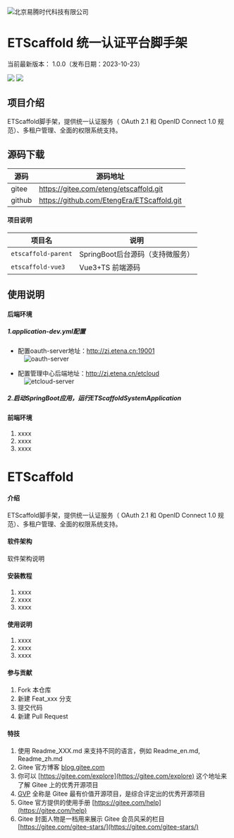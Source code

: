 

![北京易腾时代科技有限公司](https://eteng.oss-cn-qingdao.aliyuncs.com/git/images/etena.jpg "易腾时代")



ETScaffold 统一认证平台脚手架
===============

当前最新版本： 1.0.0（发布日期：2023-10-23） 


[![](https://eteng.oss-cn-qingdao.aliyuncs.com/git/images/Author-北京易腾时代科技-orange.svg)](http://www.etena.cn)
[![](https://eteng.oss-cn-qingdao.aliyuncs.com/git/images/version-1.0.0-brightgreen.svg)](https://gitee.com/eteng/etscaffold)


项目介绍
-----------------------------------

ETScaffold脚手架，提供统一认证服务（ OAuth 2.1 和 OpenID Connect 1.0 规范）、多租户管理、全面的权限系统支持。


源码下载
-----------------------------------

| 源码                | 源码地址                     | 
|--------------------|------------------------|
| gitee    | https://gitee.com/eteng/etscaffold.git        |
| github  | https://github.com/EtengEra/ETScaffold.git |

#### 项目说明

| 项目名                | 说明                     | 
|--------------------|------------------------|
| `etscaffold-parent`    | SpringBoot后台源码（支持微服务）        |
| `etscaffold-vue3` | Vue3+TS 前端源码 |


使用说明
-----------------------------------

#### 后端环境

##### 1.application-dev.yml配置

* 配置oauth-server地址：http://zj.etena.cn:19001  
&emsp;![](https://eteng.oss-cn-qingdao.aliyuncs.com/git/images/oauth-server.png "oauth-server")  

* 配置管理中心后端地址：http://zj.etena.cn/etcloud  
&emsp;![](https://eteng.oss-cn-qingdao.aliyuncs.com/git/images/etcloudserver.png "etcloud-server")  

##### 2.启动SpringBoot应用，运行ETScaffoldSystemApplication


#### 前端环境

1.  xxxx
2.  xxxx
3.  xxxx




# ETScaffold

#### 介绍
ETScaffold脚手架，提供统一认证服务（ OAuth 2.1 和 OpenID Connect 1.0 规范）、多租户管理、全面的权限系统支持。

#### 软件架构
软件架构说明


#### 安装教程

1.  xxxx
2.  xxxx
3.  xxxx

#### 使用说明

1.  xxxx
2.  xxxx
3.  xxxx

#### 参与贡献

1.  Fork 本仓库
2.  新建 Feat_xxx 分支
3.  提交代码
4.  新建 Pull Request


#### 特技

1.  使用 Readme\_XXX.md 来支持不同的语言，例如 Readme\_en.md, Readme\_zh.md
2.  Gitee 官方博客 [blog.gitee.com](https://blog.gitee.com)
3.  你可以 [https://gitee.com/explore](https://gitee.com/explore) 这个地址来了解 Gitee 上的优秀开源项目
4.  [GVP](https://gitee.com/gvp) 全称是 Gitee 最有价值开源项目，是综合评定出的优秀开源项目
5.  Gitee 官方提供的使用手册 [https://gitee.com/help](https://gitee.com/help)
6.  Gitee 封面人物是一档用来展示 Gitee 会员风采的栏目 [https://gitee.com/gitee-stars/](https://gitee.com/gitee-stars/)
